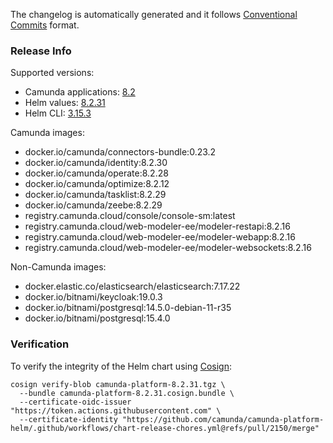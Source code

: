 The changelog is automatically generated and it follows [Conventional Commits](https://www.conventionalcommits.org/en/v1.0.0/) format.
<!-- generated by git-cliff -->
### Release Info

Supported versions:

- Camunda applications: [8.2](https://github.com/camunda/camunda-platform/releases?q=tag%3A8.2&expanded=true)
- Helm values: [8.2.31](https://artifacthub.io/packages/helm/camunda/camunda-platform/8.2.31#parameters)
- Helm CLI: [3.15.3](https://github.com/helm/helm/releases/tag/v3.15.3)

Camunda images:

- docker.io/camunda/connectors-bundle:0.23.2
- docker.io/camunda/identity:8.2.30
- docker.io/camunda/operate:8.2.28
- docker.io/camunda/optimize:8.2.12
- docker.io/camunda/tasklist:8.2.29
- docker.io/camunda/zeebe:8.2.29
- registry.camunda.cloud/console/console-sm:latest
- registry.camunda.cloud/web-modeler-ee/modeler-restapi:8.2.16
- registry.camunda.cloud/web-modeler-ee/modeler-webapp:8.2.16
- registry.camunda.cloud/web-modeler-ee/modeler-websockets:8.2.16

Non-Camunda images:

- docker.elastic.co/elasticsearch/elasticsearch:7.17.22
- docker.io/bitnami/keycloak:19.0.3
- docker.io/bitnami/postgresql:14.5.0-debian-11-r35
- docker.io/bitnami/postgresql:15.4.0

### Verification

To verify the integrity of the Helm chart using [Cosign](https://docs.sigstore.dev/signing/quickstart/):

```shell
cosign verify-blob camunda-platform-8.2.31.tgz \
  --bundle camunda-platform-8.2.31.cosign.bundle \
  --certificate-oidc-issuer "https://token.actions.githubusercontent.com" \
  --certificate-identity "https://github.com/camunda/camunda-platform-helm/.github/workflows/chart-release-chores.yml@refs/pull/2150/merge"
```
